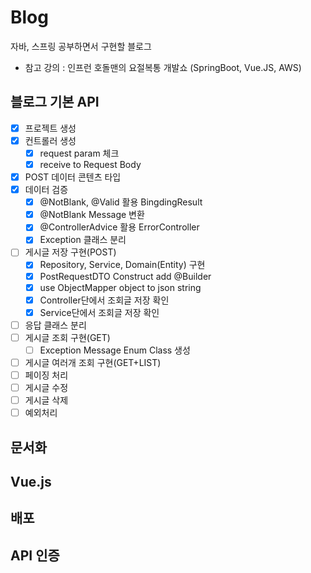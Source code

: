 # Blog
자바, 스프링 공부하면서 구현할 블로그
- 참고 강의 : 인프런 호돌맨의 요절복통 개발쇼 (SpringBoot, Vue.JS, AWS)

## 블로그 기본 API
- [x] 프로젝트 생성
- [x] 컨트롤러 생성
    - [x] request param 체크
    - [x] receive to Request Body
- [x] POST 데이터 콘텐츠 타입
- [x] 데이터 검증
  - [x] @NotBlank, @Valid 활용 BingdingResult
  - [x] @NotBlank Message 변환
  - [x] @ControllerAdvice 활용 ErrorController
   - [x] Exception 클래스 분리
- [ ] 게시글 저장 구현(POST)
  - [x] Repository, Service, Domain(Entity) 구현
  - [x] PostRequestDTO Construct add @Builder
  - [x] use ObjectMapper object to json string
  - [x] Controller단에서 조회글 저장 확인
  - [x] Service단에서 조회글 저장 확인
- [ ] 응답 클래스 분리
- [ ] 게시글 조회 구현(GET)
  - [ ] Exception Message Enum Class 생성
- [ ] 게시글 여러개 조회 구현(GET+LIST)
- [ ] 페이징 처리
- [ ] 게시글 수정
- [ ] 게시글 삭제
- [ ] 예외처리

## 문서화

## Vue.js

## 배포

## API 인증